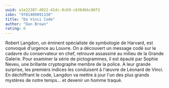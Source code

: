 ```yaml
---
uuid: a1e22387-d022-41dc-8cb9-c6364bbc86f2
isbn: "9781409091158"
title: "Da Vinci Code"
author: "Dan Brown"
rating: 6
---
```


Robert Langdon, un éminent spécialiste de symbologie de Harvard, est convoqué d'urgence au Louvre. On a découvert un message codé sur le cadavre du conservateur en chef, retrouvé assassiné au milieu de la Grande Galerie. Pour examiner la série de pictogrammes, il est épaulé par Sophie Neveu, une brillante cryptographe membre de la police. A leur grande surprise, les premiers indices les conduisent à l'œuvre de Léonard de Vinci. En déchiffrant le code, Langdon va mettre à jour l'un des plus grands mystères de notre temps… et devenir un homme traqué.
